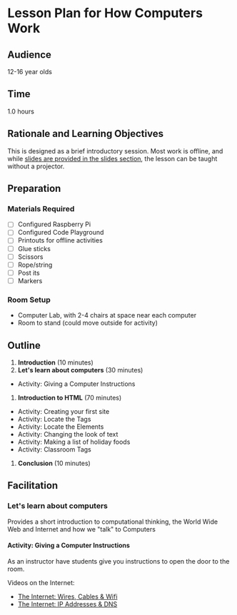 # Lesson Plan for How Computers Work

## Audience

12-16 year olds

## Time

1.0 hours

## Rationale and Learning Objectives

This is designed as a brief introductory session. Most work is offline, and while [slides are provided in the slides section](/slides/computers.html), the lesson can be taught without a projector.

## Preparation

### Materials Required

- [ ] Configured Raspberry Pi
- [ ] Configured Code Playground
- [ ] Printouts for offline activities
- [ ] Glue sticks
- [ ] Scissors
- [ ] Rope/string
- [ ] Post its
- [ ] Markers

### Room Setup

- Computer Lab, with 2-4 chairs at space near each computer
- Room to stand (could move outside for activity)

## Outline

1. **Introduction** (10 minutes)
1. **Let's learn about computers** (30 minutes)
  - Activity: Giving a Computer Instructions
  
1. **Introduction to HTML** (70 minutes)
  - Activity: Creating your first site
  - Activity: Locate the Tags
  - Activity: Locate the Elements
  - Activity: Changing the look of text
  - Activity: Making a list of holiday foods
  - Activity: Classroom Tags
1. **Conclusion** (10 minutes)

## Facilitation


### Let's learn about computers

Provides a short introduction to computational thinking, the World Wide Web and Internet and how we "talk" to Computers

#### Activity: Giving a Computer Instructions

As an instructor have students give you instructions to open the door to the room.


Videos on the Internet:

- [The Internet: Wires, Cables & Wifi](https://www.youtube.com/watch?v=ZhEf7e4kopM)
- [The Internet: IP Addresses & DNS](https://www.youtube.com/watch?v=5o8CwafCxnU)
